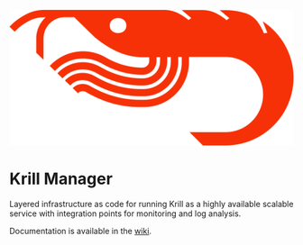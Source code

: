 ![Image of Krill](branding/marketplace-logo.svg)

# Krill Manager

Layered infrastructure as code for running Krill as a 
highly available scalable service with integration points
for monitoring and log analysis. 

Documentation is available in the
[wiki](https://github.com/NLnetLabs/krillmanager/wiki).
